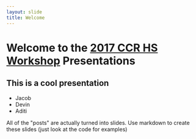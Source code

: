 ```yaml
---
layout: slide
title: Welcome
---
```


# Welcome to the [2017 CCR HS Workshop][hsws-2017] Presentations

## This is a cool presentation

- Jacob
- Devin
- Aditi

All of the "posts" are actually turned into slides. Use markdown to create these slides (just look at the code for examples)

[hsws-2017]: https://www.buffalo.edu/ccr/outreach/k-12-outreach/summer-workshop/2017-workshop.html
